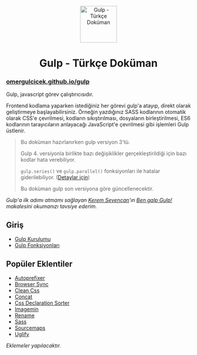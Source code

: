 <p align="center">
<img src="https://omergulcicek.com/img/gulp.png" alt="Gulp - Türkçe Doküman" height="100">
</p>

<h1 align="center">Gulp - Türkçe Doküman</h1>

<h3><a href="https://omergulcicek.github.io/gulp/">omergulcicek.github.io/gulp</a></h3>

Gulp, javascript görev çalıştırıcısıdır.

Frontend kodlama yaparken istediğiniz her görevi gulp'a atayıp, direkt olarak geliştirmeye başlayabilirsiniz. Örneğin yazdığınız SASS kodlarının otomatik olarak CSS'e çevrilmesi, kodların sıkıştırılması, dosyaların birleştirilmesi, ES6 kodlarının tarayıcıların anlayacağı JavaScript'e çevrilmesi gibi işlemleri Gulp üstlenir.

> Bu doküman hazırlanırken gulp versiyon 3'tü.
> 
> Gulp 4. versiyonla birlikte bazı değişiklikler gerçekleştirildiği için bazı kodlar hata verebiliyor.
> 
> `gulp.series()` ve `gulp.parallel()` fonksiyonları ile hatalar giderilebiliyor. ([Detaylar için](https://omergulcicek.github.io/gulp/giris/gulp-fonksiyonlari))
> 
> Bu doküman gulp son versiyona göre güncellenecektir.


<i>Gulp'a ilk adımı atmamı sağlayan <a href="https://twitter.com/keremciu">Kerem Sevencan</a>'ın <a href="https://medium.com/@keremciu/ben-galp-gulp-1-15340198e866">Ben galp Gulp!</a> makalesini okumanızı tavsiye ederim.</i>

<h2>Giriş</h2>

- <a href="https://omergulcicek.github.io/gulp/giris/gulp-kurulumu">Gulp Kurulumu</a>
- <a href="https://omergulcicek.github.io/gulp/giris/gulp-fonksiyonlari">Gulp Fonksiyonları</a>

<h2>Popüler Eklentiler</h2>

- <a href="https://omergulcicek.github.io/gulp/eklentiler/autoprefixer">Autoprefixer</a>
- <a href="https://omergulcicek.github.io/gulp/eklentiler/browser-sync">Browser Sync</a>
- <a href="https://omergulcicek.github.io/gulp/eklentiler/clean-css">Clean Css</a>
- <a href="https://omergulcicek.github.io/gulp/eklentiler/concat">Concat</a>
- <a href="https://omergulcicek.github.io/gulp/eklentiler/css-declaration-sorter">Css Declaration Sorter</a>
- <a href="https://omergulcicek.github.io/gulp/eklentiler/imagemin">Imagemin</a>
- <a href="https://omergulcicek.github.io/gulp/eklentiler/rename">Rename</a>
- <a href="https://omergulcicek.github.io/gulp/eklentiler/sass">Sass</a>
- <a href="https://omergulcicek.github.io/gulp/eklentiler/sourcemaps">Sourcemaps</a>
- <a href="https://omergulcicek.github.io/gulp/eklentiler/uglify">Uglify</a>

<i>Eklemeler yapılacaktır.</i>
